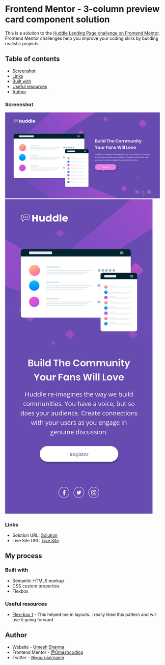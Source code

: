 # Frontend Mentor - 3-column preview card component solution

This is a solution to the [Huddle Landing Page challenge on Frontend Mentor](https://www.frontendmentor.io/challenges/huddle-landing-page-with-a-single-introductory-section-B_2Wvxgi0/hub). Frontend Mentor challenges help you improve your coding skills by building realistic projects.

## Table of contents

- [Screenshot](#screenshot)
- [Links](#links)
- [Built with](#built-with)
- [Useful resources](#useful-resources)
- [Author](#author)

### Screenshot

![Desktop](./design/active-states.jpg)
![Mobile](./design/mobile-design.jpg)

### Links

- Solution URL: [Solution](https://github.com/Omeshcoding/Huddle-Landing-Page)
- Live Site URL: [Live Site](https://omeshcoding.github.io/Huddle-Landing-Page/)

## My process

### Built with

- Semantic HTML5 markup
- CSS custom properties
- Flexbox

### Useful resources

- [Flex-box 1](https://developer.mozilla.org/en-US/docs/Learn/CSS/CSS_layout/Flexbox) - This helped me in layouts. I really liked this pattern and will use it going forward.

## Author

- Website - [Umesh Sharma](https://www.your-site.com)
- Frontend Mentor - [@Omeshcoding](https://www.frontendmentor.io/profile/Omeshcoding)
- Twitter - [@yourusername](https://www.twitter.com/yourusername)
